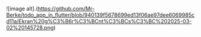 ![image alt].(https://github.com/Mr-Berke/todo_app_in_flutter/blob/940139f5678699ed13f06ae97dee6069985cd11a/Ekran%20g%C3%B6r%C3%BCnt%C3%BCs%C3%BC%202025-03-02%20145728.png)
